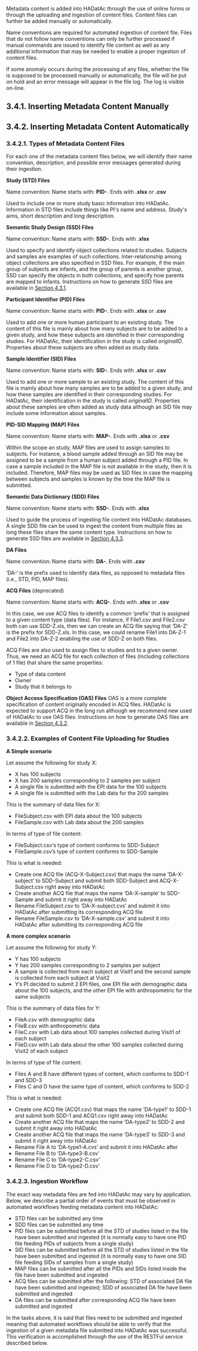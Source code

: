 Metadata content is added into HADatAc through the use of online forms or through the uploading and ingestion of content files. Content files can further be added manually or automatically.  

Name conventions are required for automated ingestion of content file. Files that do not follow name conventions can only be further processed if manual commands are issued to identify file content as well as any additional information that may be needed to enable a proper ingestion of content files.

If some anomaly occurs during the processing of any files, whether the file is supposed to be processed manually or automatically, the file will be put on hold and an error message will appear in the file log. The log is visible on-line.

## 3.4.1. Inserting Metadata Content Manually

## 3.4.2. Inserting Metadata Content Automatically

### 3.4.2.1. Types of Metadata Content Files

For each one of the metadata content files below, we will identify their name convention, description, and possible error messages generated during their ingestion.
 
**Study (STD) Files**

Name convention: Name starts with: __PID-__. Ends with __.xlsx__ or __.csv__

Used to include one or more study basic information into HADatAc. Information in STD files include things like PI's name and address. Study's aims, short description and long description.

**Semantic Study Design (SSD) Files**

Name convention: Name starts with: __SSD-__. Ends with __.xlsx__

Used to specify and identify object collections related to studies. Subjects and samples are examples of such collections. Inter-relationship among object collections are also specified in SSD files. For example, if the main group of subjects are infants, and the group of parents is another group, SSD can specify the objects in both collections, and specify how parents are mapped to infants. Instructions on how to generate SSD files are available in [Section 4.3.1](https://github.com/paulopinheiro1234/hadatac/wiki/4.3.-Metadata-Specification-(SSD,-OAS,-SDD)#431-semantic-study-design-sdd).

**Participant Identifier (PID) Files**

Name convention: Name starts with: __PID-__. Ends with __.xlsx__ or __.csv__

Used to add one or more human participant to an existing study. The content of this file is mainly about how many subjects are to be added to a given study, and how these subjects are identified in their corresponding studies. For HADatAc, their identification in the study is called _originalID_. Properties about these subjects are often added as study data.

**Sample Identifier (SID) Files**

Name convention: Name starts with: __SID-__. Ends with __.xlsx__ or __.csv__

Used to add one or more sample to an existing study. The content of this file is mainly about how many samples are to be added to a given study, and how these samples are identified in their corresponding studies. For HADatAc, their identification in the study is called _originalID_. Properties about these samples are often added as study data although an SID file may include some information about samples.

**PID-SID Mapping (MAP) Files**

Name convention: Name starts with: __MAP-__. Ends with __.xlsx__ or __.csv__

Within the scope an study, MAP files are used to assign samples to subjects. For instance, a blood sample added through an SID file may be assigned to be a sample from a human subject added through a PID file. In case a sample included in the MAP file is not available in the study, then it is included. Therefore, MAP files may be used as SID files in case the mapping between subjects and samples is known by the time the MAP file is submitted. 

**Semantic Data Dictionary (SDD) Files**

Name convention: Name starts with: __SSD-__. Ends with __.xlsx__

Used to guide the process of ingesting file content into HADatAc databases. A single SDD file can be used to ingest the content from multiple files as long these files share the same content type.  Instructions on how to generate SSD files are available in [Section 4.3.3](https://github.com/paulopinheiro1234/hadatac/wiki/4.3.-Metadata-Specification-(SSD,-OAS,-SDD)#433-semantic-data-dictionary-sdd). 

**DA Files**

Name convention: Name starts with: __DA-__. Ends with __.csv__

‘DA-‘ is the prefix used to identify data files, as opposed to metadata files (i.e., STD, PID, MAP files). 

**ACQ Files** (deprecated)

Name convention: Name starts with: __ACQ-__. Ends with __.xlsx__ or __.csv__

In this case, we use ACQ files to identify a common ‘prefix’ that is assigned to a given content type (data files). For instance, if File1.csv and File2.csv both can use SDD-Z.xls, then we can create an ACQ file saying that ‘DA-Z’ is the prefix for SDD-Z.xls. In this case, we could rename File1 into DA-Z-1 and File2 into DA-Z-2 enabling the use of SDD-Z on both files.

ACQ Files are also used to assign files to studies and to a given owner. Thus, we need an ACQ file for each collection of files (including collections of 1 file) that share the same properties:
* Type of data content
* Owner
* Study that it belongs to

**Object Access Specification (OAS) Files** 
OAS is a more complete specification of content originally encoded in ACQ files. HADatAc is expected to support ACQ in the long run although we recommend new used of HADatAc to use OAS files. Instructions on how to generate OAS files are available in [Section 4.3.2](https://github.com/paulopinheiro1234/hadatac/wiki/4.3.-Metadata-Specification-(SSD,-OAS,-SDD)#432-object-access-specification-oas). 

### 3.4.2.2. Examples of Content File Uploading for Studies

**A Simple scenario**

Let assume the following for study X: 
* X has 100 subjects
* X has 200 samples corresponding to 2 samples per subject
* A single file is submitted with the EPI data for the 100 subjects
* A single file is submitted with the Lab data for the 200 samples

This is the summary of data files for X:
* FileSubject.csv with EPI data about the 100 subjects
* FileSample.csv with Lab data about the 200 samples

In terms of type of file content:
* FileSubject.csv‘s type of content conforms to SDD-Subject
* FileSample.csv’s type of content conforms to SDD-Sample

This is what is needed: 
* Create one ACQ file (ACQ-X-Subject.csv) that maps the name ‘DA-X-subject’ to SDD-Subject and submit both SDD-Subject and ACQ-X-Subject.csv right away into HADatAc
* Create another ACQ file that maps the name ‘DA-X-sample’ to SDD-Sample and submit it right away into HADatAc
* Rename FileSubject.csv to ‘DA-X-subject.cvs’ and submit it into HADatAc after submitting its corresponding ACQ file 
* Rename FileSample.csv to ‘DA-X-sample.csv’ and submit it into HADatAc after submitting its corresponding ACQ file 

**A more complex scenario** 

Let assume the following for study Y: 
* Y has 100 subjects
* Y has 200 samples corresponding to 2 samples per subject
* A sample is collected from each subject at Visit1 and the second sample is collected from each subject at Visit2
* Y’s PI decided to submit 2 EPI files, one EPI file with demographic data about the 100 subjects, and the other EPI file with anthropometric  for the same subjects

This is the summary of data files for Y:
* FileA.csv with demographic data
* FileB.csv with anthropometric data
* FileC.csv with Lab data about 100 samples collected during Visit1 of each subject
* FileD.csv with Lab data about the other 100 samples collected during Visit2 of each subject

In terms of type of file content:
* Files A and B have different types of content, which conforms to SDD-1 and SDD-3
* Files C and D have the same type of content, which conforms to SDD-2

This is what is needed: 
* Create one ACQ file (ACQ1.csv) that maps the name ‘DA-type1’ to SDD-1 and submit both SDD-1 and ACQ1.csv right away into HADatAc
* Create another ACQ file that maps the name ‘DA-type2’ to SDD-2 and submit it right away into HADatAc
* Create another ACQ file that maps the name ‘DA-type3’ to SDD-3 and submit it right away into HADatAc
* Rename File A to ‘DA-type1-A.cvs’ and submit it into HADatAc after 
* Rename File B to ‘DA-type3-B.csv’
* Rename File C to ‘DA-type2-C.csv’
* Rename File D to ‘DA-type2-D.csv’

### 3.4.2.3. Ingestion Workflow

The exact way metadata files are fed into HADatAc may vary by application. Below, we describe a partial order of events that must be observed in automated workflows feeding metadata content into HADatAc:

* STD files can be submitted any time
* SDD files can be submitted any time
* PID files can be submitted before all the STD of studies listed in the file have been submitted and ingested (it is normally easy to have one PID file feeding PIDs of subjects from a single study) 
* SID files can be submitted before all the STD of studies listed in the file have been submitted and ingested (it is normally easy to have one SID file feeding SIDs of samples from a single study)
* MAP files can be submitted after all the PIDs and SIDs listed inside the file have been submitted and ingested
* ACQ files can be submitted after the following: STD of associated DA file have been submitted and ingested; SDD of associated DA file have been submitted and ingested
* DA files can be submitted after corresponding ACQ file have been submitted and ingested   

In the tasks above, it is said that files need to be submitted and ingested meaning that automated workflows should be able to verify that the ingestion of a given metadata file submitted into HADatAc was successful. This verification is accomplished through the use of the RESTFul service described below. 
